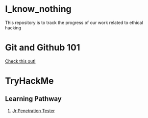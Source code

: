 # I_know_nothing
This repository is to track the progress of our work related to ethical hacking

# Git and Github 101
[Check this out!](https://github.com/Prajwalmithun/I_know_nothing/blob/main/git_and_github_basics/Docs.md)

# TryHackMe

## Learning Pathway
1. [Jr Penetration Tester](TryHackMe/Jr_Pentest)